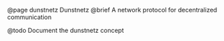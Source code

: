 @page dunstnetz Dunstnetz
@brief A network protocol for decentralized communication

@todo Document the dunstnetz concept